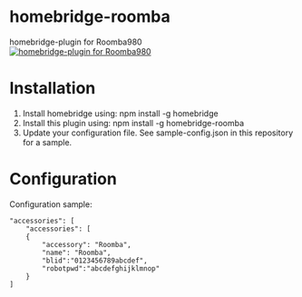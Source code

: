 # homebridge-roomba

homebridge-plugin for Roomba980  
[![homebridge-plugin for Roomba980](http://img.youtube.com/vi/BbHbArJ95g0/0.jpg)](https://www.youtube.com/watch?v=BbHbArJ95g0)


# Installation

1. Install homebridge using: npm install -g homebridge
2. Install this plugin using: npm install -g homebridge-roomba
3. Update your configuration file. See sample-config.json in this repository for a sample. 

# Configuration
Configuration sample:

```
"accessories": [
    "accessories": [
    {
        "accessory": "Roomba",
        "name": "Roomba",
        "blid":"0123456789abcdef",
        "robotpwd":"abcdefghijklmnop"
    }
]
```
